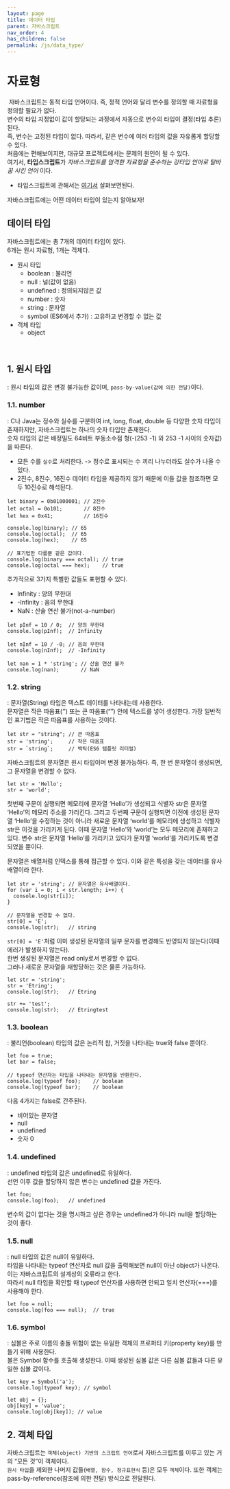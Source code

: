 ```yaml
---
layout: page
title: 데이터 타입
parent: 자바스크립트
nav_order: 4
has_children: false
permalink: /js/data_type/
---
```


# 자료형  
​
자바스크립트는 동적 타입 언어이다. 즉, 정적 언어와 달리 변수를 정의할 때 자료형을 정의할 필요가 없다.  
변수의 타입 지정없이 값이 할당되는 과정에서 자동으로 변수의 타입이 결정(타입 추론)된다.  
즉, 변수는 고정된 타입이 없다. 따라서, 같은 변수에 여러 타입의 값을 자유롭게 할당할 수 있다.  
처음에는 편해보이지만, 대규모 프로젝트에서는 문제의 원인이 될 수 있다.  
여기서, **타입스크립트**가 _자바스크립트를 엄격한 자료형을 준수하는 강타입 언어로 탈바꿈 시킨 언어_ 이다.  
- 타입스크립트에 관해서는 [여기서]() 살펴보면된다.

자바스크립트에는 어떤 데이터 타입이 있는지 알아보자!  
## 데이터 타입  

자바스크립트에는 총 7개의 데이터 타입이 있다.  
6개는 원시 자료형, 1개는 객체다.  
- 원시 타입
    - boolean : 불리언
    - null : 널(값이 없음)
    - undefined : 정의되지않은 값
    - number : 숫자
    - string : 문자열
    - symbol (ES6에서 추가) : 고유하고 변경할 수 없는 값
- 객체 타입
    - object

​
## 1\. **원시 타입**  

: 원시 타입의 값은 변경 불가능한 값이며, `pass-by-value(값에 의한 전달)`이다.  
### 1.1\. number  

: C나 Java는 정수와 실수를 구분하여 int, long, float, double 등 다양한 숫자 타입이 존재하지만, 자바스크립트는 하나의 숫자 타입만 존재한다.  
숫자 타입의 값은 배정밀도 64비트 부동소수점 형(-(253 -1) 와 253 -1 사이의 숫자값)을 따른다.  
- 모든 수를 `실수`로 처리한다. -> 정수로 표시되는 수 끼리 나누더라도 실수가 나올 수 있다.
- 2진수, 8진수, 16진수 데이터 타입을 제공하지 않기 때문에 이들 값을 참조하면 모두 10진수로 해석된다.  


```
let binary = 0b01000001; // 2진수
let octal = 0o101;       // 8진수
let hex = 0x41;          // 16진수

console.log(binary); // 65
console.log(octal);  // 65
console.log(hex);    // 65

// 표기법만 다를뿐 같은 값이다.
console.log(binary === octal); // true
console.log(octal === hex);    // true
```  


추가적으로 3가지 특별한 값들도 표현할 수 있다.

- Infinity : 양의 무한대
- -Infinity : 음의 무한대
- NaN : 산술 연산 불가(not-a-number)  


```
let pInf = 10 / 0;  // 양의 무한대
console.log(pInf);  // Infinity

let nInf = 10 / -0; // 음의 무한대
console.log(nInf);  // -Infinity

let nan = 1 * 'string'; // 산술 연산 불가
console.log(nan);       // NaN
```


### 1.2\. string  

: 문자열(String) 타입은 텍스트 데이터를 나타내는데 사용한다.  
문자열은 작은 따옴표(‘’) 또는 큰 따옴표(“”) 안에 텍스트를 넣어 생성한다. 가장 일반적인 표기법은 작은 따옴표를 사용하는 것이다.  


```
let str = "string"; // 큰 따옴표
str = 'string';     // 작은 따옴표
str = `string`;     // 백틱(ES6 템플릿 리터럴)
```


자바스크립트의 문자열은 원시 타입이며 변경 불가능하다. 즉, 한 번 문자열이 생성되면, 그 문자열을 변경할 수 없다.  


```
let str = 'Hello';
str = 'world';
```  


첫번째 구문이 실행되면 메모리에 문자열 ‘Hello’가 생성되고 식별자 str은 문자열 ‘Hello’의 메모리 주소를 가리킨다. 
그리고 두번째 구문이 실행되면 이전에 생성된 문자열 ‘Hello’을 수정하는 것이 아니라 새로운 문자열 ‘world’를 메모리에 생성하고 식별자 str은 이것을 가리키게 된다. 이때 문자열 ‘Hello’와 ‘world’는 모두 메모리에 존재하고 있다. 변수 str은 문자열 ‘Hello’를 가리키고 있다가 문자열 ‘world’를 가리키도록 변경되었을 뿐이다.  

문자열은 배열처럼 인덱스를 통해 접근할 수 있다. 이와 같은 특성을 갖는 데이터를 유사 배열이라 한다.  

```
let str = 'string'; // 문자열은 유사배열이다.
for (var i = 0; i < str.length; i++) {
  console.log(str[i]);
}

// 문자열을 변경할 수 없다.
str[0] = 'E';
console.log(str);   // string
```

`str[0] = 'E'`처럼 이미 생성된 문자열의 일부 문자를 변경해도 반영되지 않는다(이때 에러가 발생하지 않는다).  
한번 생성된 문자열은 read only로서 변경할 수 없다.  
그러나 새로운 문자열을 재할당하는 것은 물론 가능하다.  
```  
let str = 'string';
str = 'Etring';
console.log(str);   // Etring

str += 'test';
console.log(str);   // Etringtest
```  
### 1.3\. boolean  

: 불리언(boolean) 타입의 값은 논리적 참, 거짓을 나타내는 true와 false 뿐이다.  

```
let foo = true;
let bar = false;

// typeof 연산자는 타입을 나타내는 문자열을 반환한다.
console.log(typeof foo);    // boolean
console.log(typeof bar);    // boolean
```  

다음 4가지는 false로 간주된다.  
- 비어있는 문자열
- null
- undefined
- 숫자 0

### 1.4\. undefined  

: undefined 타입의 값은 undefined로 유일하다.  
선언 이후 값을 할당하지 않은 변수는 undefined 값을 가진다.  
```
let foo;
console.log(foo);   // undefined
```  

변수의 값이 없다는 것을 명시하고 싶은 경우는 undefined가 아니라 null을 할당하는 것이 좋다.  

### 1.5\. null  

: null 타입의 값은 null이 유일하다.  
타입을 나타내는 typeof 연산자로 null 값을 출력해보면 null이 아닌 object가 나온다. 이는 자바스크립트의 설계상의 오류라고 한다.  
따라서 null 타입을 확인할 때 typeof 연산자를 사용하면 안되고 일치 연산자(===)를 사용해야 한다.  

```
let foo = null;
console.log(foo === null);  // true
```

### 1.6\. symbol  

: 심볼은 주로 이름의 충돌 위험이 없는 유일한 객체의 프로퍼티 키(property key)를 만들기 위해 사용한다.  
볼은 Symbol 함수를 호출해 생성한다. 이때 생성된 심볼 값은 다른 심볼 값들과 다른 유일한 심볼 값이다.  

```
let key = Symbol('a');
console.log(typeof key); // symbol

let obj = {};
obj[key] = 'value';
console.log(obj[key]); // value
```

## 2\. 객체 타입  

자바스크립트는 `객체(object) 기반의 스크립트 언어`로서 자바스크립트를 이루고 있는 거의 “모든 것”이 객체이다.  
`원시 타입`을 제외한 나머지 값들(`배열, 함수, 정규표현식` 등)은 모두 `객체`이다. 또한 객체는 pass-by-reference(참조에 의한 전달) 방식으로 전달된다.  
